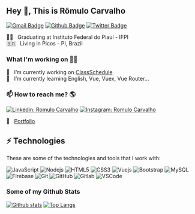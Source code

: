 ## Hey 👋, This is Rômulo Carvalho
[![Gmail Badge](https://img.shields.io/badge/-romulocarvalho081@gmail.com-c14438?style=flat&logo=Gmail&logoColor=white&link=mailto:romulocarvalho081@gmail.com)](mailto:romulocarvalho081@gmail.com) [![Github Badge](https://img.shields.io/badge/-romulosous-grey?style=flat&logo=github&logoColor=white&link=https://github.com/romulosous/)](https://www.github.com/romulosous/) [![Twitter Badge](https://img.shields.io/badge/-romim_carvalho-00acee?style=flat&logo=twitter&logoColor=white&link=https://twitter.com/romim_carvalho/)](https://www.twitter.com/romim_carvalho/)


🧑‍🏫 &nbsp; Graduating at Instituto Federal do Piauí - IFPI <br>
🇧🇷 &nbsp; Living in Picos - PI, Brazil


### What I'm working on 👨‍💻

🔭 &nbsp; I’m currently working on [ClassSchedule](https://class-schudele.web.app/) <br>
🌱 &nbsp; I’m currently learning English, Vue, Vuex, Vue Router...<br>

### 📫 How to reach me? 🌎

[![Linkedin: Romulo Carvalho](https://img.shields.io/badge/-Linkedin-blue?style=flat-square&logo=Linkedin&logoColor=white&link=https://www.linkedin.com/in/romulosous/)](https://www.linkedin.com/in/romulosous/)
[![Instagram: Romulo Carvalho](https://img.shields.io/badge/-Instagram-mediumvioletred?style=flat-square&logo=Instagram&logoColor=white&link=http://instagram.com/romimcarvalho)](https://www.instagram.com/romimcarvalho/?hl=pt-br)

🚀 &nbsp; [Portfolio](https://romulosous.github.io/) <br>



## ⚡ Technologies

These are some of the technologies and tools that I work with:


![JavaScript](https://img.shields.io/badge/-JavaScript-black?style=flat-square&logo=javascript)
![Nodejs](https://img.shields.io/badge/-Nodejs-339933?style=flat-square&logo=Node.js&logoColor=white)
![HTML5](https://img.shields.io/badge/-HTML5-E34F26?style=flat-square&logo=html5&logoColor=white)
![CSS3](https://img.shields.io/badge/-CSS3-1572B6?style=flat-square&logo=css3)
![Vuejs](https://img.shields.io/badge/Vue.js-35495E?style=flat-square&logo=vue.js&logoColor=4FC08D)
![Bootstrap](https://img.shields.io/badge/-Bootstrap-563D7C?style=flat-square&logo=bootstrap)
![MySQL](https://img.shields.io/badge/-MySQL-4479A1?style=flat-square&logo=mysql&logoColor=white)
![Firebase](https://img.shields.io/badge/Firebase-FFCA28?style=flat-square&logo=firebase&logoColor=white)
![Git](https://img.shields.io/badge/-Git-black?style=flat-square&logo=git)
![GitHub](https://img.shields.io/badge/-GitHub-181717?style=flat-square&logo=github)
![Gitlab](https://img.shields.io/badge/-Gitlab-orange?style=flat-square&logo=gitlab)
![VSCode](https://img.shields.io/badge/-VSCode-007ACC?style=flat-square&logo=visual-studio-code&logoColor=white)


### Some of my Github Stats


[![Github stats](https://github-readme-stats.vercel.app/api?username=romulosous&show_icons=true&include_all_commits=true&theme=synthwave)](https://github.com/romulosous/github-readme-stats)
[![Top Langs](https://github-readme-stats.vercel.app/api/top-langs/?username=romulosous&layout=compact&theme=synthwave)](https://github.com/romulosous/github-readme-stats)
